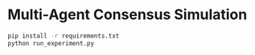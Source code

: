 # Multi-Agent Consensus Simulation 

```bash
pip install -r requirements.txt
python run_experiment.py
